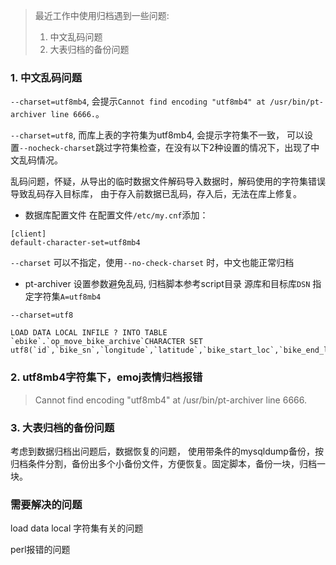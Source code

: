 > 最近工作中使用归档遇到一些问题:
>1. 中文乱码问题
>2. 大表归档的备份问题

### 1. 中文乱码问题
`--charset=utf8mb4`, 会提示`Cannot find encoding "utf8mb4" at /usr/bin/pt-archiver line 6666.`。

`--charset=utf8`, 而库上表的字符集为utf8mb4, 会提示字符集不一致， 可以设置`--nocheck-charset`跳过字符集检查，在没有以下2种设置的情况下，出现了中文乱码情况。

乱码问题，怀疑，从导出的临时数据文件解码导入数据时，解码使用的字符集错误导致乱码存入目标库， 由于存入前数据已乱码，存入后，无法在库上修复。

- 数据库配置文件
在配置文件`/etc/my.cnf`添加：
```
[client]
default-character-set=utf8mb4
```
`--charset` 可以不指定，使用`--no-check-charset` 时，中文也能正常归档

- pt-archiver 设置参数避免乱码, 归档脚本参考script目录
源库和目标库`DSN` 指定字符集`A=utf8mb4`

`--charset=utf8`
```
LOAD DATA LOCAL INFILE ? INTO TABLE `ebike`.`op_move_bike_archive`CHARACTER SET utf8(`id`,`bike_sn`,`longitude`,`latitude`,`bike_start_loc`,`bike_end_loc`,`user_start_loc`,`user_end_loc`,`start_picture`,`end_picture`,`op_region_id`,`city_id`,`status`,`is_valid`,`start_time`,`end_time`,`ex_status`,`move_type`,`protect_period`,`start_parking_area`,`end_parking_area`,`not_move_hour`,`orders`,`battery_before`,`op_status`,`station_id`,`old_station_id`,`station_name`,`user_loc_type`,`user_distance`,`bike_loc_type`,`bike_distance`,`creator_id`,`creator_name`,`not_move_bike`,`in_service_area`,`create_time`,`update_time`,`end_op_region_id`)
```

### 2. utf8mb4字符集下，emoj表情归档报错 
>Cannot find encoding "utf8mb4" at /usr/bin/pt-archiver line 6666.



### 3. 大表归档的备份问题
考虑到数据归档出问题后，数据恢复的问题， 使用带条件的mysqldump备份，按归档条件分割，备份出多个小备份文件，方便恢复。固定脚本，备份一块，归档一块。




### 需要解决的问题
load data local 字符集有关的问题

perl报错的问题
